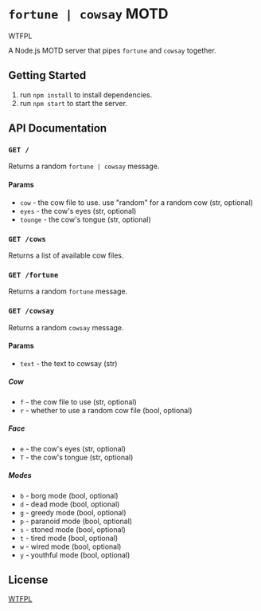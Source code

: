 # `fortune | cowsay` MOTD

<a href="http://www.wtfpl.net/"><img
       src="http://www.wtfpl.net/wp-content/uploads/2012/12/wtfpl-badge-4.png"
       width="80" height="15" alt="WTFPL" /></a>

A Node.js MOTD server that pipes `fortune` and `cowsay` together.

## Getting Started

1. run `npm install` to install dependencies.
2. run `npm start` to start the server.

## API Documentation

### `GET /`

Returns a random `fortune | cowsay` message.

#### Params

- `cow` - the cow file to use. use "random" for a random cow (str, optional)
- `eyes` - the cow's eyes (str, optional)
- `tounge` - the cow's tongue (str, optional)

### `GET /cows`

Returns a list of available cow files.

### `GET /fortune`

Returns a random `fortune` message.

### `GET /cowsay`

Returns a random `cowsay` message.

#### Params

- `text` - the text to cowsay (str)

##### Cow

- `f` - the cow file to use (str, optional)
- `r` - whether to use a random cow file (bool, optional)

##### Face

- `e` - the cow's eyes (str, optional)
- `T` - the cow's tongue (str, optional)

##### Modes

- `b` - borg mode (bool, optional)
- `d` - dead mode (bool, optional)
- `g` - greedy mode (bool, optional)
- `p` - paranoid mode (bool, optional)
- `s` - stoned mode (bool, optional)
- `t` - tired mode (bool, optional)
- `w` - wired mode (bool, optional)
- `y` - youthful mode (bool, optional)

## License

[WTFPL](./LICENSE.md)
